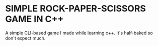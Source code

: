 # SIMPLE ROCK-PAPER-SCISSORS GAME IN C++

A simple CLI-based game I made while learning c++. It's half-baked so don't expect much.
